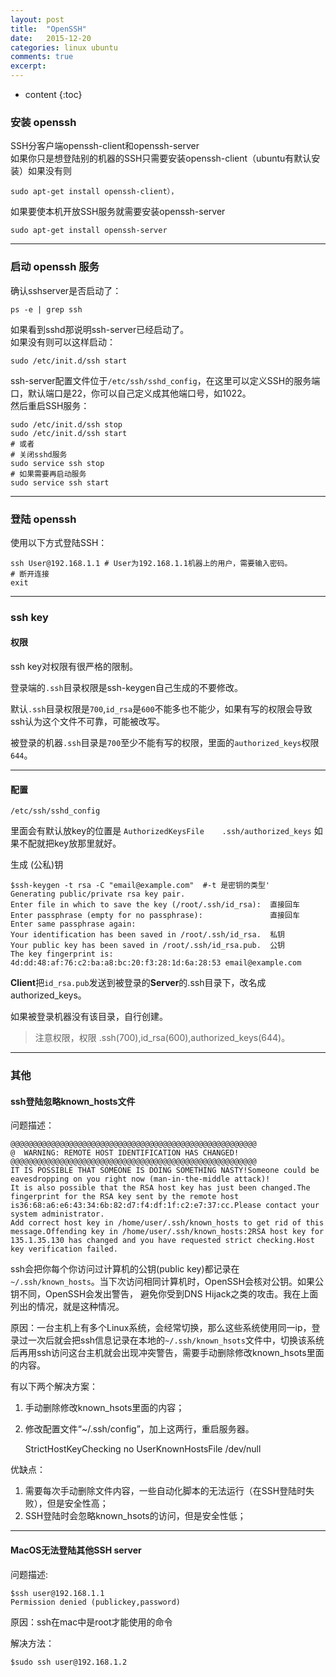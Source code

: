 ```yaml
---
layout: post
title:  "OpenSSH"
date:   2015-12-20 
categories: linux ubuntu
comments: true
excerpt: 
---
```


* content
{:toc}

### 安装 openssh
SSH分客户端openssh-client和openssh-server  
如果你只是想登陆别的机器的SSH只需要安装openssh-client（ubuntu有默认安装）如果没有则

	sudo apt-get install openssh-client），

如果要使本机开放SSH服务就需要安装openssh-server

	sudo apt-get install openssh-server

---

### 启动 openssh 服务

确认sshserver是否启动了：

	ps -e | grep ssh

如果看到sshd那说明ssh-server已经启动了。  
如果没有则可以这样启动：

	sudo /etc/init.d/ssh start  

ssh-server配置文件位于`/etc/ssh/sshd_config`，在这里可以定义SSH的服务端口，默认端口是22，你可以自己定义成其他端口号，如1022。  
然后重启SSH服务：

	sudo /etc/init.d/ssh stop
	sudo /etc/init.d/ssh start
	# 或者
	# 关闭sshd服务
	sudo service ssh stop
	# 如果需要再启动服务
	sudo service ssh start

---

### 登陆 openssh

使用以下方式登陆SSH：
	
	ssh User@192.168.1.1 # User为192.168.1.1机器上的用户，需要输入密码。
	# 断开连接
	exit

---

### ssh key

#### 权限
ssh key对权限有很严格的限制。

登录端的`.ssh`目录权限是ssh-keygen自己生成的不要修改。

默认`.ssh`目录权限是`700`,`id_rsa`是`600`不能多也不能少，如果有写的权限会导致 ssh认为这个文件不可靠，可能被改写。

被登录的机器`.ssh`目录是`700`至少不能有写的权限，里面的`authorized_keys`权限`644`。

---

#### 配置

`/etc/ssh/sshd_config`

里面会有默认放key的位置是 `AuthorizedKeysFile    .ssh/authorized_keys`
如果不配就把key放那里就好。

生成 (公私)钥

	$ssh-keygen -t rsa -C "email@example.com"  #-t 是密钥的类型'    
	Generating public/private rsa key pair.
	Enter file in which to save the key (/root/.ssh/id_rsa):  直接回车
	Enter passphrase (empty for no passphrase):               直接回车
	Enter same passphrase again:
	Your identification has been saved in /root/.ssh/id_rsa.  私钥
	Your public key has been saved in /root/.ssh/id_rsa.pub.  公钥
	The key fingerprint is:
	4d:dd:48:af:76:c2:ba:a8:bc:20:f3:28:1d:6a:28:53 email@example.com

**Client**把`id_rsa.pub`发送到被登录的**Server**的.ssh目录下，改名成authorized_keys。

如果被登录机器没有该目录，自行创建。

>注意权限，权限 .ssh(700),id_rsa(600),authorized_keys(644)。

---

### 其他

#### ssh登陆忽略known_hosts文件
问题描述：

	@@@@@@@@@@@@@@@@@@@@@@@@@@@@@@@@@@@@@@@@@@@@@@@@@@@@@@@
	@  WARNING: REMOTE HOST IDENTIFICATION HAS CHANGED! 
	@@@@@@@@@@@@@@@@@@@@@@@@@@@@@@@@@@@@@@@@@@@@@@@@@@@@@@@
	IT IS POSSIBLE THAT SOMEONE IS DOING SOMETHING NASTY!Someone could be eavesdropping on you right now (man-in-the-middle attack)!
	It is also possible that the RSA host key has just been changed.The fingerprint for the RSA key sent by the remote host is36:68:a6:e6:43:34:6b:82:d7:f4:df:1f:c2:e7:37:cc.Please contact your system administrator.
	Add correct host key in /home/user/.ssh/known_hosts to get rid of this message.Offending key in /home/user/.ssh/known_hosts:2RSA host key for 135.1.35.130 has changed and you have requested strict checking.Host key verification failed.

ssh会把你每个你访问过计算机的公钥(public key)都记录在`~/.ssh/known_hosts`。当下次访问相同计算机时，OpenSSH会核对公钥。如果公钥不同，OpenSSH会发出警告， 避免你受到DNS Hijack之类的攻击。我在上面列出的情况，就是这种情况。

原因：一台主机上有多个Linux系统，会经常切换，那么这些系统使用同一ip，登录过一次后就会把ssh信息记录在本地的`~/.ssh/known_hsots`文件中，切换该系统后再用ssh访问这台主机就会出现冲突警告，需要手动删除修改known_hsots里面的内容。

有以下两个解决方案：  
1. 手动删除修改known_hsots里面的内容；  
2. 修改配置文件“~/.ssh/config”，加上这两行，重启服务器。

	StrictHostKeyChecking no
	UserKnownHostsFile /dev/null

优缺点：  
1. 需要每次手动删除文件内容，一些自动化脚本的无法运行（在SSH登陆时失败），但是安全性高；  
2. SSH登陆时会忽略known_hsots的访问，但是安全性低；

---

#### MacOS无法登陆其他SSH server 
问题描述:

	$ssh user@192.168.1.1
	Permission denied (publickey,password)

原因：ssh在mac中是root才能使用的命令

解决方法：

	$sudo ssh user@192.168.1.2

